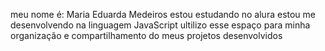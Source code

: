 meu nome é: Maria Eduarda Medeiros 
estou estudando no alura 
estou me desenvolvendo na linguagem JavaScript
ultilizo esse espaço para minha organização e compartilhamento do meus projetos desenvolvidos 
